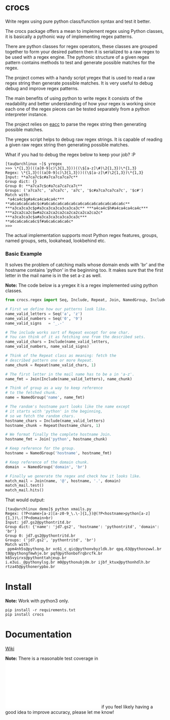 # crocs
 
Write regex using pure python class/function syntax and test it better.

The crocs package offers a mean to implement regex using Python classes, it is basically a
pythonic way of implementing regex patterns.

There are python classes for regex operators, these classes are grouped together to form 
your desired pattern then it is serialized to a raw regex to be used with a regex engine.
The pythonic structure of a given regex pattern contains methods to test and generate possible
matches for the regex.

The project comes with a handy script yregex that is used to read a raw regex string then
generate possible matches. It is very useful to debug debug and improve regex patterns.

The main benefits of using python to write regex it consists of the readability and 
better understanding of how your regex is working since each one of the regex pieces can be
tested separately from a python interpreter instance.

The project relies on [eacc](https://github.com/iogf/eacc) to parse the regex string then
generating possible matches. 

The yregex script helps to debug raw regex strings. It is capable of reading a given
raw regex string then generating possible matches. 

What if you had to debug the regex below to keep your job? :P

~~~
[tau@archlinux ~]$ yregex 
>>> \*{1,3}(((a[0-9]c)\3{1,3}))((\$[a-z]\#)\2{1,3})\*{1,3}
Regex: \*{1,3}(((a[0-9]c)\3{1,3}))((\$[a-z]\#)\2{1,3})\*{1,3}
Input: **a7ca7c$c#a7ca7ca7ca7c**
Group dict: {}
Group 0: **a7ca7c$c#a7ca7ca7ca7c**
Groups: ('a7ca7c', 'a7ca7c', 'a7c', '$c#a7ca7ca7ca7c', '$c#')
Match with:
 *a4ca4c$g#a4ca4ca4ca4c*** **a6ca6ca6ca6c$c#a6ca6ca6ca6ca6ca6ca6ca6ca6ca6ca6ca6c** 
***a3ca3ca3c$p#a3ca3ca3ca3ca3ca3c** ***a4ca4c$h#a4ca4ca4ca4c*** 
***a2ca2ca2c$w#a2ca2ca2ca2ca2ca2ca2ca2ca2c* ***a3ca3ca3c$a#a3ca3ca3ca3ca3ca3c*** 
**a6ca6ca6ca6c$f#a6ca6ca6ca6c*
>>> 
~~~

The actual implementation supports most Python regex features, groups, named groups,
sets, lookahead, lookbehind etc.

### Basic Example

It solves the problem of catching mails whose domain ends with 'br'  and the hostname 
contains 'python' in the beginning too. It makes sure that the first 
letter in the mail name is in the set a-z as well.

**Note:** The code below is a yregex it is a regex implemented using python classes.

~~~python
from crocs.regex import Seq, Include, Repeat, Join, NamedGroup, Include

# First we define how our patterns look like.
name_valid_letters = Seq('a', 'z')
name_valid_numbers = Seq('0', '9')
name_valid_signs   = '_.-'

# The include works sort of Repeat except for one char. 
# You can think of it as fetching one from the described sets.
name_valid_chars = Include(name_valid_letters, 
name_valid_numbers, name_valid_signs)

# Think of the Repeat class as meaning: fetch the
# described pattern one or more Repeat.
name_chunk = Repeat(name_valid_chars, 1)

# The first letter in the mail name has to be a in 'a-z'.
name_fmt = Join(Include(name_valid_letters), name_chunk)

# Think of group as a way to keep reference
# to the fetched chunk.
name = NamedGroup('name', name_fmt)

# The random's hostname part looks like the name except
# it starts with 'python' in the beginning, 
# so we fetch the random chars.
hostname_chars = Include(name_valid_letters)
hostname_chunk = Repeat(hostname_chars, 1)

# We format finally the complete hostname Join.
hostname_fmt = Join('python', hostname_chunk)

# Keep reference for the group.
hostname = NamedGroup('hostname', hostname_fmt)

# Keep reference of the domain chunk.
domain  = NamedGroup('domain', 'br')

# Finally we generate the regex and check how it looks like.
match_mail = Join(name, '@', hostname, '.', domain)
match_mail.test()
match_mail.hits()

~~~

That would output:

~~~
[tau@archlinux demo]$ python xmails.py 
Regex: (?P<name>[a-z][a-z0-9_\.\-]{1,})@(?P<hostname>python[a-z]{1,})\.(?P<domain>br)
Input: jd7.gs2@pythontritd.br
Group dict: {'name': 'jd7.gs2', 'hostname': 'pythontritd', 'domain': 'br'}
Group 0: jd7.gs2@pythontritd.br
Groups: ('jd7.gs2', 'pythontritd', 'br')
Match with:
 ppm4nh5s@pythong.br xc61_c_qic@pythonvbyzldk.br qpq.63@pythonzwwl.br 
t8@pythongfmwhje.br pqf@pythonbofrqbrcfk.br k65vyirxs@pythonttahjeup.br 
i.e3ui._@pythonylsg.br m0@pythonubjdm.br ijbf_ktux@pythonhdlh.br rtza45@pythonerypbo.br
~~~

# Install

**Note:** Work with python3 only.

~~~
pip install -r requirements.txt 
pip install crocs
~~~

Documentation
=============

[Wiki](https://github.com/iogf/crocs/wiki)

**Note:** There is a reasonable test coverage in ![tests](tests.py) if you feel
likely having a good idea to improve accuracy, please let me know!

